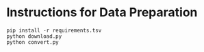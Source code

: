 # Instructions for Data Preparation

```
pip install -r requirements.tsv
python download.py
python convert.py
```
